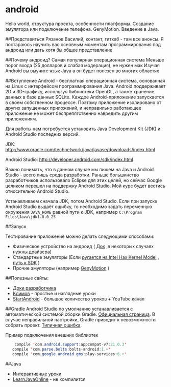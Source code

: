 # android

Hello world, структура проекта, особенности платформы. Создание эмулятора или подключение телефона. GenyMotion. Введение в Java.

##Представиться
Рязанов Василий, контакт, гитхаб - там все анонсы. Я постараюсь научить вас основным моментам программирования под андроид или дать хотя бы общее представление

##Почему андроид?
Самая популярная операционная система
Меньше порог входа (25 долларов и слабая модерация), не нужен мак
Изучая Android вы выучите язык Java а он будет полезен во многих областях

##Вступление
Android - бесплатная операционная система, основанная на Linux с интерфейсом программирования Java.
Android поддерживает 2D и 3D-графику, используя библиотеки OpenGL, а также хранение данных в базе данных SQLite.
Каждое Android-приложение запускается в своем собственном процессе. Поэтому приложение изолировано от других запущенных приложений, и неправильно работающее приложение не может беспрепятственно навредить другим приложениям.

Для работы нам потребуется установить Java Development Kit (JDK) и Android Studio последних версий.

JDK: http://www.oracle.com/technetwork/java/javase/downloads/index.html

Android Studio: http://developer.android.com/sdk/index.html

Важно понимать, что в данном случае мы пишем на Java и Android Studio - всего лишь среда разработки. Раньше большинство разработчиков использовало Eclipse для этих целей, но сейчас Google целиком перешел на поддержку Android Studio. 
Мой курс будет вестись относительно Android Studio.

Устанавливаем сначала JDK, потом Android Studio. Если при запуске Android Studio выдаёт ошибку, то необходимо задать переменную окружения `JAVA_HOME` равной пути к JDK, например `C:\Program Files\Java\jdk1.8.0_25`

##Запуск

Тестирование приложение можно делать следующими способами:
  * Физическое устройство на андроид ( [Док](http://developer.android.com/tools/device.html) ,в некоторых случаях нужны драйвера)
  * Стандартные эмуляторы (Если [ругается на Intel Hax Kernel Model](http://stackoverflow.com/questions/26355645/error-in-launching-avd) , [путь к SDK](http://stackoverflow.com/questions/16581752/android-studio-how-to-change-android-sdk-path) )
  * Прочие эмуляторы (например [GenyMotion](https://www.genymotion.com) )

##Полезные сайты:
 * [Доки разработчика](http://developer.android.com)
 * [Климов](http://developer.alexanderklimov.ru/android/) - простые и наглядные уроки
 * [StartAndroid](http://startandroid.ru/ru/) - большое количество уроков + YouTube канал

##Gradle
 Android Studio по умолчанию устанавливается с автоматической системой сборки Gradle. [Официальная страница](https://gradle.org/). В случае неправильной настройки, Gradle приводит к невозможности собрать проект. [Типичная ошибка](http://stackoverflow.com/questions/27016385/error26-0-gradle-dsl-method-not-found-runproguard). 
 
 Пример подключения внешних библиотек
 ```Java
     compile 'com.android.support:appcompat-v7:21.0.3'
    compile 'com.parse.bolts:bolts-android:1.+'
    compile 'com.google.android.gms:play-services:6.+'
```
 

##Java
 * [Интерактивные уроки](http://javarush.ru/)
 * [LearnJavaOnline](http://www.learnjavaonline.org/) - не компилится

